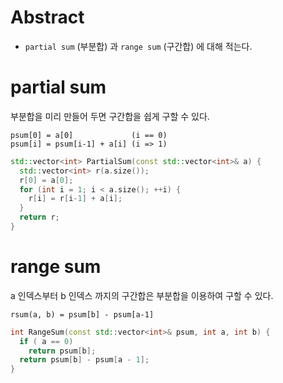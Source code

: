 # Abstract

- `partial sum` (부분합) 과 `range sum` (구간합) 에 대해 적는다.

# partial sum

부분합을 미리 만들어 두면 구간합을 쉽게 구할 수 있다.

```
psum[0] = a[0]             (i == 0)
psum[i] = psum[i-1] + a[i] (i => 1)
```

```cpp
std::vector<int> PartialSum(const std::vector<int>& a) {
  std::vector<int> r(a.size());
  r[0] = a[0];
  for (int i = 1; i < a.size(); ++i) {
    r[i] = r[i-1] + a[i];
  }
  return r;
}
```

# range sum

a 인덱스부터 b 인덱스 까지의 구간합은 부분합을 이용하여 구할 수 있다.

```
rsum(a, b) = psum[b] - psum[a-1]
```

```cpp
int RangeSum(const std::vector<int>& psum, int a, int b) {
  if ( a == 0)
    return psum[b];
  return psum[b] - psum[a - 1];
}
```
